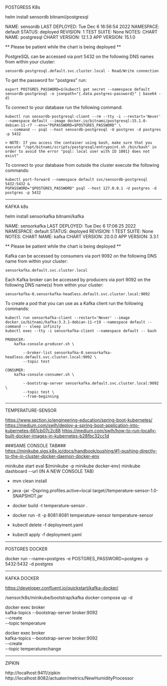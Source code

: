 POSTGRESS K8s

helm install sensordb bitnami/postgresql

NAME: sensordb
LAST DEPLOYED: Tue Dec  6 16:56:54 2022
NAMESPACE: default
STATUS: deployed
REVISION: 1
TEST SUITE: None
NOTES:
CHART NAME: postgresql
CHART VERSION: 12.1.3
APP VERSION: 15.1.0

** Please be patient while the chart is being deployed **

PostgreSQL can be accessed via port 5432 on the following DNS names from within your cluster:

    sensordb-postgresql.default.svc.cluster.local - Read/Write connection

To get the password for "postgres" run:

    export POSTGRES_PASSWORD=$(kubectl get secret --namespace default sensordb-postgresql -o jsonpath="{.data.postgres-password}" | base64 -d)

To connect to your database run the following command:

    kubectl run sensordb-postgresql-client --rm --tty -i --restart='Never' --namespace default --image docker.io/bitnami/postgresql:15.1.0-debian-11-r7 --env="PGPASSWORD=$POSTGRES_PASSWORD" \
      --command -- psql --host sensordb-postgresql -U postgres -d postgres -p 5432

    > NOTE: If you access the container using bash, make sure that you execute "/opt/bitnami/scripts/postgresql/entrypoint.sh /bin/bash" in order to avoid the error "psql: local user with ID 1001} does not exist"

To connect to your database from outside the cluster execute the following commands:

    kubectl port-forward --namespace default svc/sensordb-postgresql 5432:5432 &
    PGPASSWORD="$POSTGRES_PASSWORD" psql --host 127.0.0.1 -U postgres -d postgres -p 5432

---
KAFKA k8s

helm install sensorkafka bitnami/kafka

NAME: sensorkafka
LAST DEPLOYED: Tue Dec  6 17:06:25 2022
NAMESPACE: default
STATUS: deployed
REVISION: 1
TEST SUITE: None
NOTES:
CHART NAME: kafka
CHART VERSION: 20.0.0
APP VERSION: 3.3.1

** Please be patient while the chart is being deployed **

Kafka can be accessed by consumers via port 9092 on the following DNS name from within your cluster:

    sensorkafka.default.svc.cluster.local

Each Kafka broker can be accessed by producers via port 9092 on the following DNS name(s) from within your cluster:

    sensorkafka-0.sensorkafka-headless.default.svc.cluster.local:9092

To create a pod that you can use as a Kafka client run the following commands:

    kubectl run sensorkafka-client --restart='Never' --image docker.io/bitnami/kafka:3.3.1-debian-11-r19 --namespace default --command -- sleep infinity
    kubectl exec --tty -i sensorkafka-client --namespace default -- bash

    PRODUCER:
        kafka-console-producer.sh \
            
            --broker-list sensorkafka-0.sensorkafka-headless.default.svc.cluster.local:9092 \
            --topic test

    CONSUMER:
        kafka-console-consumer.sh \
            
            --bootstrap-server sensorkafka.default.svc.cluster.local:9092 \
            --topic test \
            --from-beginning



---

TEMPERATURE-SENSOR

https://www.section.io/engineering-education/spring-boot-kubernetes/
https://medium.com/swlh/deploy-a-spring-boot-application-into-kubernetes-661cb07c2c88
https://medium.com/swlh/how-to-run-locally-built-docker-images-in-kubernetes-b28fbc32cc1d

###SAME CONSOLE TAB###
https://minikube.sigs.k8s.io/docs/handbook/pushing/#1-pushing-directly-to-the-in-cluster-docker-daemon-docker-env

minikube start
eval $(minikube -p minikube docker-env)
minikube dashboard --url (IN A NEW CONSOLE  TAB)

- mvn clean install
- java -jar  -Dspring.profiles.active=local target//temperature-sensor-1.0-SNAPSHOT.jar
- docker build -t temperature-sensor .
- docker run -it -p 8081:8081 temperature-sensor  temperature-sensor

- kubectl delete -f deployment.yaml
- kubectl apply -f deployment.yaml

---

POSTGRES DOCKER

docker run --name=postgres -e POSTGRES_PASSWORD=postgres -p 5432:5432 -d postgres 


---

KAFKA DOCKER

https://developer.confluent.io/quickstart/kafka-docker/

/sensor/k8s/minikube/bootstrap/kafka
docker-compose up -d

docker exec broker \
kafka-topics --bootstrap-server broker:9092 \
--create \
--topic temperature

docker exec broker \
kafka-topics --bootstrap-server broker:9092 \
--create \
--topic temperaturechange

---

ZIPKIN

http://localhost:9411/zipkin
http://localhost:8082/actuator/metrics/NewHumidityProcessor
